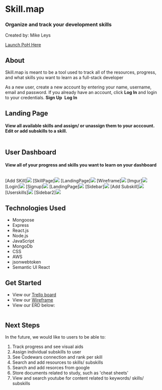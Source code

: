 # Skill.map
### Organize and track your development skills
Created by:  Mike Leys

[Launch PoH Here](https://skills-map.cyclic.app)

## About
Skill.map is meant to be a tool used to track all of the resources, progress, and what skills you want to learn as a full-stack developer


As a new user, create a new account by entering your name, username, email and password. If you already have an account, click **Log In** and login to your credentials.
**Sign Up**
<img src="">
**Log In**
<img src="">

## Landing Page 
#### View all available skills and assign/ or unassign them to your acccount. Edit or add subskills to a skill.
<img src="">


## User Dashboard
#### View all of your progress and skills you want to learn on your dashboard
<img src="">

[Add SKill]<img src="http://i.imgur.com/Fsg0WJbm.png)">
[SkillPage]<img src="https://i.imgur.com/qmTNAKSm">
[LandingPage]<img src="https://i.imgur.com/dm36aRym">
[Wireframe]<img src="https://i.imgur.com/RjtfRr1m">
[Imgur]<img src="https://i.imgur.com/8yl55Hjm">
[Login]<img src="https://i.imgur.com/c0BFXCjm">
[Signup]<img src="https://i.imgur.com/9wQIP5lm">
[LandingPage]<img src="https://i.imgur.com/gSZOyzBm">
[Sidebar]<img src="https://i.imgur.com/Dm8fbEBm">
[Add Subskill]<img src="https://i.imgur.com/TjSIYbxm">
[Userskills]<img src="https://i.imgur.com/PQn8VMjm">
[Sidebar2]<img src="https://i.imgur.com/enkX2Epm">

## Technologies Used
- Mongoose
- Express
- React.js
- Node.js
- JavaScript
- MongoDb
- CSS
- AWS
- jsonwebtoken
- Semantic UI React

## Get Started

- View our [Trello board](https://trello.com/b/MYomTlDr/scrum)
- View our [Wireframe](https://lucid.app/lucidchart/aa44369b-2ae2-4426-926e-f8038c4957e0/edit?page=0_0&invitationId=inv_0a1702ef-e118-419c-a744-2abab5c84224#)
- View our ERD below:
<img src="">

## Next Steps
In the future, we would like to users to be able to:
1. Track progress and see visual aids
2. Assign individual subskills to user
3. See Codewars connection and rank per skill
4. Search and add resources to skills/ subskills
5. Search and add resorces from google
6. Store documents related to study, such as 'cheat sheets'
7. View and search youtube for content related to keywords/ skills/ subskills

<img src="">